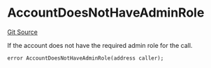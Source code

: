# AccountDoesNotHaveAdminRole
[Git Source](https://github.com/FloorDAO/floor-v2/blob/fce0c6edadd90eef36eb24d13cfb5b386eeb9d00/src/contracts/authorities/AuthorityControl.sol)

If the account does not have the required admin role for the call.


```solidity
error AccountDoesNotHaveAdminRole(address caller);
```

